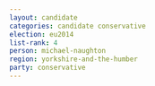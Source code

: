 ```yaml
---
layout: candidate
categories: candidate conservative
election: eu2014
list-rank: 4
person: michael-naughton
region: yorkshire-and-the-humber
party: conservative
---
```

